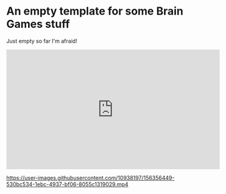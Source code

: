 # An empty template for some Brain Games stuff

Just empty so far I'm afraid!

<iframe width="560" height="315" src="https://www.youtube.com/embed/pnQRl7413vY" title="YouTube video player" frameborder="0" allow="accelerometer; autoplay; clipboard-write; encrypted-media; gyroscope; picture-in-picture" allowfullscreen></iframe>




https://user-images.githubusercontent.com/10938197/156356449-530bc534-1ebc-4937-bf06-8055c1319029.mp4

